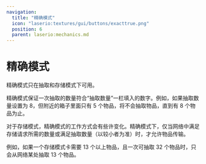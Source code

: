 ```yaml
---
navigation:
  title: "精确模式"
  icon: "laserio:textures/gui/buttons/exacttrue.png"
  position: 6
  parent: laserio:mechanics.md
---
```


# 精确模式

精确模式只在抽取和存储模式下可用。

精确模式保证一次抽取的数量符合“抽取数量”一栏填入的数字。例如，如果抽取数量设置为 8，但附近的箱子里面只有 5 个物品，将不会抽取物品，直到有 8 个物品为止。

对于存储模式，精确模式的工作方式会有些许变化。精确模式下，仅当网络中满足存储请求所需的数量或满足抽取数量（以较小者为准）时，才允许物品传输。

例如，如果一个存储模式卡需要 13 个以上物品，且一次可抽取 32 个物品时，只会从网络某处抽取 13 个物品。

